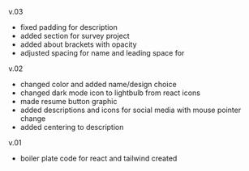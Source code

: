 v.03
- fixed padding for description
- added section for survey project
- added about brackets with opacity
- adjusted spacing for name and leading space for

v.02
- changed color and added name/design choice
- changed dark mode icon to lightbulb from react icons
- made resume button graphic
- added descriptions and icons for social media with mouse pointer change
- added centering to description 

v.01
- boiler plate code for react and tailwind created
